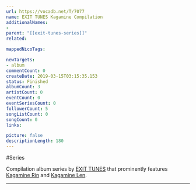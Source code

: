 ```yaml
---
url: https://vocadb.net/T/7077
name: EXIT TUNES Kagamine Compilation
additionalNames: 
- 
parent: "[[exit-tunes-series]]"
related:

mappedNicoTags:

newTargets:
- album
commentCount: 0
createDate: 2019-03-15T03:15:35.153
status: Finished
albumCount: 3
artistCount: 0
eventCount: 0
eventSeriesCount: 0
followerCount: 5
songListCount: 0
songCount: 0
links: 

picture: false
descriptionLength: 180
---
```


#Series

Compilation album series by [EXIT TUNES](https://vocadb.net/Ar/107) that prominently features [Kagamine Rin](https://vocadb.net/Ar/14) and [Kagamine Len](https://vocadb.net/Ar/15).

---

